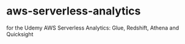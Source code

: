 # aws-serverless-analytics
for the Udemy AWS Serverless Analytics: Glue, Redshift, Athena and Quicksight
